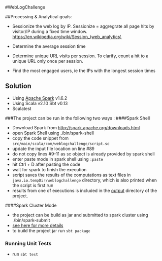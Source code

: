 #WebLogChallenge

##Processing & Analytical goals:

- Sessionize the web log by IP. Sessionize = aggregrate all page hits by visitor/IP during a fixed time window. https://en.wikipedia.org/wiki/Session_(web_analytics)

- Determine the average session time

- Determine unique URL visits per session. To clarify, count a hit to a unique URL only once per session.

- Find the most engaged users, ie the IPs with the longest session times

## Solution
- Using [Apache Spark](http://spark.apache.org/docs/latest/) v1.6.2
- Using Scala v2.10 Sbt v0.13
- Scalatest

###The project can be run in the following two ways :
####Spark Shell
- Download Spark from http://spark.apache.org/downloads.html
- open Spark Shell using ./bin/spark-shell
- copy the code snippet from `src/main/scala/com/weblogchallenge/script.sc`
- update the input file location on line #89
- do not copy lines #9-11 as sc object is already provided by spark shell 
- enter paste mode in spark shell using `:paste`
- hit Ctrl + D after pasting the code
- wait for spark to finish the execution
- script saves the results of the computations as text files in `java.io.tempDir/weblogchallenge` directory, 
  which is also printed when the script is first run
- results from one of executions is included in the [output](output/) directory of the project.

####Spark Cluster Mode
- the project can be build as jar and submitted to spark cluster using ./bin/spark-submit
- [see here for more details](http://spark.apache.org/docs/latest/programming-guide.html#launching-spark-jobs-from-java--scala)
- to build the project jar run `sbt package`

### Running Unit Tests
- run `sbt test`
